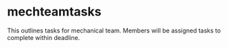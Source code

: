 # mechteamtasks
This outlines tasks for mechanical team. Members will be assigned tasks to complete within deadline.
